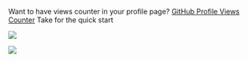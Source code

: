 Want to have views counter in your profile page? [GitHub Profile Views Counter](https://github.com/antonkomarev/github-profile-views-counter) Take for the quick start

![](https://komarev.com/ghpvc/?username=FilipKufalov&style=for-the-badge&color=orange)

![](https://github-readme-stats.vercel.app/api/top-langs/?username=FilipKufalov&layout=compact&theme=gruvbox)



<!--
**FilipKufalov/FilipKufalov** is a ✨ _special_ ✨ repository because its `README.md` (this file) appears on your GitHub profile.

Here are some ideas to get you started:

- 🔭 I’m currently working on ...
- 🌱 I’m currently learning ...
- 👯 I’m looking to collaborate on ...
- 🤔 I’m looking for help with ...
- 💬 Ask me about ...
- 📫 How to reach me: ...
- 😄 Pronouns: ...
- ⚡ Fun fact: ...
-->
